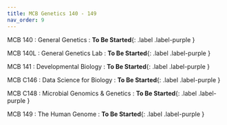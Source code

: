 ```yaml
---
title: MCB Genetics 140 - 149
nav_order: 9
---
```


MCB 140
: General Genetics
  : **To Be Started**{: .label .label-purple }

MCB 140L
: General Genetics Lab
  : **To Be Started**{: .label .label-purple }

MCB 141
: Developmental Biology
  : **To Be Started**{: .label .label-purple }

MCB C146
: Data Science for Biology
  : **To Be Started**{: .label .label-purple }

MCB C148
: Microbial Genomics & Genetics
  : **To Be Started**{: .label .label-purple }

MCB 149
: The Human Genome
  : **To Be Started**{: .label .label-purple }